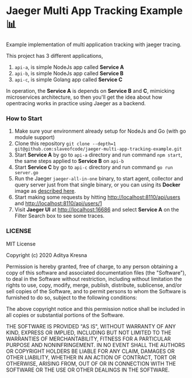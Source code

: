 # Jaeger Multi App Tracking Example 📊 
Example implementation of multi application tracking with jaeger tracing.

This project has 3 different applications, 

1. `api-a`, is simple NodeJs app called **Service A**
2. `api-b`, is simple NodeJs app called **Service B**
3. `api-c`, is simple Golang app called **Service C** 

In operation, the **Service A** is depends on **Service B** and **C**, mimicking microservices architecture, so then you'll get the idea about how opentracing works in practice using Jaeger as a backend.

### How to Start
1. Make sure your environment already setup for NodeJs and Go (with go module support)
2. Clone this repository `git clone --depth=1 git@github.com:slaveofcode/jaeger-multi-app-tracking-example.git`
3. Start **Service A** by go to `api-a` directory and run command `npm start`, the same steps applied to **Service B** on `api-b`
4. Start **Service C** by go to `api-c` directory and run command `go run server.go`
5. Run the Jaeger `jaeger-all-in-one` binary, to start agent, collector and query server just from that single binary, or you can using its **Docker** image as [described here](https://www.jaegertracing.io/docs/1.18/getting-started/).
6. Start making some requests by hitting [http://localhost:8110/api/users](http://localhost:8110/api/users) and [http://localhost:8110/api/users/1](http://localhost:8110/api/users/1)
7. Visit **Jaeger UI** at [http://localhost:16686](http://localhost:16686) and select **Service A** on the Filter Search box to see some traces.

### LICENSE

MIT License

Copyright (c) 2020 Aditya Kresna

Permission is hereby granted, free of charge, to any person obtaining a copy
of this software and associated documentation files (the "Software"), to deal
in the Software without restriction, including without limitation the rights
to use, copy, modify, merge, publish, distribute, sublicense, and/or sell
copies of the Software, and to permit persons to whom the Software is
furnished to do so, subject to the following conditions:

The above copyright notice and this permission notice shall be included in all
copies or substantial portions of the Software.

THE SOFTWARE IS PROVIDED "AS IS", WITHOUT WARRANTY OF ANY KIND, EXPRESS OR
IMPLIED, INCLUDING BUT NOT LIMITED TO THE WARRANTIES OF MERCHANTABILITY,
FITNESS FOR A PARTICULAR PURPOSE AND NONINFRINGEMENT. IN NO EVENT SHALL THE
AUTHORS OR COPYRIGHT HOLDERS BE LIABLE FOR ANY CLAIM, DAMAGES OR OTHER
LIABILITY, WHETHER IN AN ACTION OF CONTRACT, TORT OR OTHERWISE, ARISING FROM,
OUT OF OR IN CONNECTION WITH THE SOFTWARE OR THE USE OR OTHER DEALINGS IN THE
SOFTWARE.
